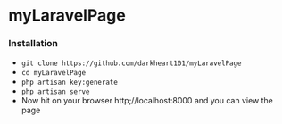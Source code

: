 # myLaravelPage

### Installation ###

* `git clone https://github.com/darkheart101/myLaravelPage`
* `cd myLaravelPage`
* `php artisan key:generate`
* `php artisan serve`
* Now hit on your browser http;//localhost:8000 and you can view the page


